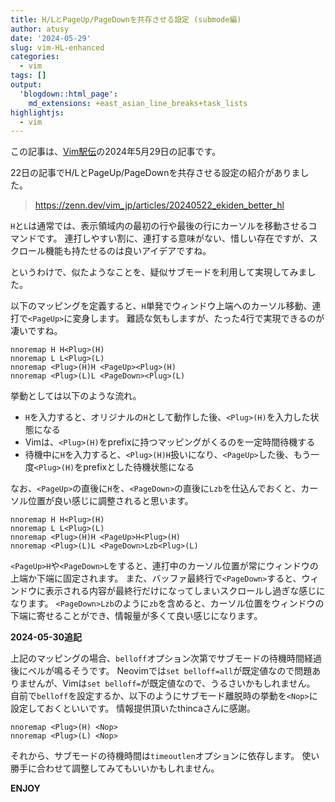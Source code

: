 ```yaml
---
title: H/LとPageUp/PageDownを共存させる設定 (submode編)
author: atusy
date: '2024-05-29'
slug: vim-HL-enhanced
categories:
  - vim
tags: []
output:
  'blogdown::html_page':
    md_extensions: +east_asian_line_breaks+task_lists
highlightjs:
  - vim
---
```



この記事は、[Vim駅伝](https://vim-jp.org/ekiden/)の2024年5月29日の記事です。

22日の記事でH/LとPageUp/PageDownを共存させる設定の紹介がありました。

> https://zenn.dev/vim_jp/articles/20240522_ekiden_better_hl

`H`と`L`は通常では、表示領域内の最初の行や最後の行にカーソルを移動させるコマンドです。
連打しやすい割に、連打する意味がない、惜しい存在ですが、スクロール機能も持たせるのは良いアイデアですね。

というわけで、似たようなことを、疑似サブモードを利用して実現してみました。

以下のマッピングを定義すると、`H`単発でウィンドウ上端へのカーソル移動、連打で`<PageUp>`に変身します。
難読な気もしますが、たった4行で実現できるのが凄いですね。

``` vim
nnoremap H H<Plug>(H)
nnoremap L L<Plug>(L)
nnoremap <Plug>(H)H <PageUp><Plug>(H)
nnoremap <Plug>(L)L <PageDown><Plug>(L)
```

挙動としては以下のような流れ。

-   `H`を入力すると、オリジナルの`H`として動作した後、`<Plug>(H)`を入力した状態になる
-   Vimは、`<Plug>(H)`をprefixに持つマッピングがくるのを一定時間待機する
-   待機中に`H`を入力すると、`<Plug>(H)H`扱いになり、`<PageUp>`した後、もう一度`<Plug>(H)`をprefixとした待機状態になる

なお、`<PageUp>`の直後に`H`を、`<PageDown>`の直後に`Lzb`を仕込んでおくと、カーソル位置が良い感じに調整されると思います。

``` vim
nnoremap H H<Plug>(H)
nnoremap L L<Plug>(L)
nnoremap <Plug>(H)H <PageUp>H<Plug>(H)
nnoremap <Plug>(L)L <PageDown>Lzb<Plug>(L)
```

`<PageUp>H`や`<PageDown>L`をすると、連打中のカーソル位置が常にウィンドウの上端か下端に固定されます。
また、バッファ最終行で`<PageDown>`すると、ウィンドウに表示される内容が最終行だけになってしまいスクロールし過ぎな感じになります。
`<PageDown>Lzb`のように`zb`を含めると、カーソル位置をウィンドウの下端に寄せることができ、情報量が多くて良い感じになります。

**2024-05-30追記**

上記のマッピングの場合、`belloff`オプション次第でサブモードの待機時間経過後にベルが鳴るそうです。
Neovimでは`set belloff=all`が既定値なので問題ありませんが、Vimは`set belloff=`が既定値なので、うるさいかもしれません。
自前で`belloff`を設定するか、以下のようにサブモード離脱時の挙動を`<Nop>`に設定しておくといいです。
情報提供頂いたthincaさんに感謝。

``` vim
nnoremap <Plug>(H) <Nop>
nnoremap <Plug>(L) <Nop>
```

それから、サブモードの待機時間は`timeoutlen`オプションに依存します。
使い勝手に合わせて調整してみてもいいかもしれません。

**ENJOY**
